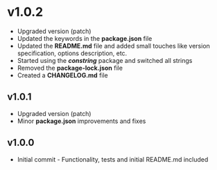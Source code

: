 v1.0.2
===============

* Upgraded version (patch)
* Updated the keywords in the **package.json** file
* Updated the **README.md** file and added small touches like version specification, options description, etc.
* Started using the ___constring___ package and switched all strings
* Removed the **package-lock.json** file
* Created a **CHANGELOG.md** file

v1.0.1
---------------

* Upgraded version (patch)
* Minor **package.json** improvements and fixes

v1.0.0
---------------

* Initial commit - Functionality, tests and initial README.md included